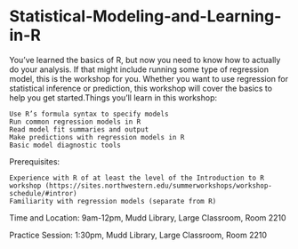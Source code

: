 # Statistical-Modeling-and-Learning-in-R
You’ve learned the basics of R, but now you need to know how to actually do your analysis. If that might include running some type of regression model, this is the workshop for you. Whether you want to use regression for statistical inference or prediction, this workshop will cover the basics to help you get started.Things you’ll learn in this workshop:

    Use R’s formula syntax to specify models
    Run common regression models in R
    Read model fit summaries and output
    Make predictions with regression models in R
    Basic model diagnostic tools

Prerequisites:

    Experience with R of at least the level of the Introduction to R workshop (https://sites.northwestern.edu/summerworkshops/workshop-schedule/#intror)
    Familiarity with regression models (separate from R)

Time and Location: 9am-12pm, Mudd Library, Large Classroom, Room 2210

Practice Session: 1:30pm, Mudd Library, Large Classroom, Room 2210
